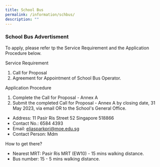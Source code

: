 ```yaml
---
title: School Bus
permalink: /information/schbus/
description: ""
---
```

### School Bus Advertisment

To apply, please refer tp the Service Requirement and the Application Procedure below.

Service Requirement
1. Call for Proposal
2. Agreement for Appointment of School Bus Operator.

Application Procedure
1. Complete the Call for Proposal - Annex A
2.  Submit the completed Call for Proposal - Annex A by closing date, 31 May 2023, via email OR to the School's General Office.
*  Address: 11 Pasir Ris Street 52 Singapore 518866
*  Contact No.: 6584 4393
*  Email: eliasparkpri@moe.edu.sg
*  Contact Person: Mdm

How to get there?
* Nearest MRT: Pasir Ris MRT (EW10) - 15 mins walking distance.
* Bus number: 15 - 5 mins walking distance.

